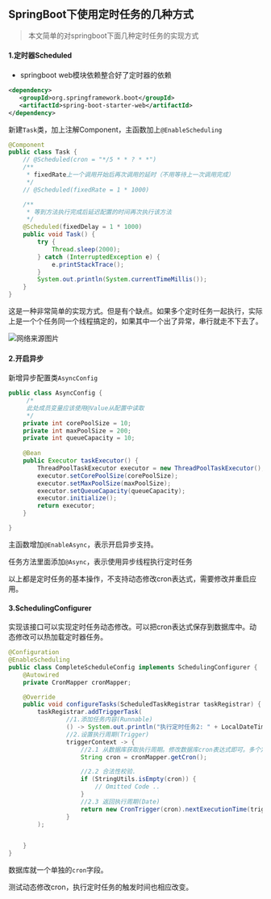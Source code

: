 ## SpringBoot下使用定时任务的几种方式

> 本文简单的对springboot下面几种定时任务的实现方式

#### 1.定时器Scheduled

- springboot web模块依赖整合好了定时器的依赖

```xml
<dependency>
   <groupId>org.springframework.boot</groupId>
   <artifactId>spring-boot-starter-web</artifactId>
</dependency>
```

新建`Task`类，加上注解Component，主函数加上`@EnableScheduling`

```java
@Component
public class Task {
    // @Scheduled(cron = "*/5 * * ? * *")
    /**
     * fixedRate上一个调用开始后再次调用的延时（不用等待上一次调用完成）
     */
    // @Scheduled(fixedRate = 1 * 1000)

    /**
     * 等到方法执行完成后延迟配置的时间再次执行该方法
     */
    @Scheduled(fixedDelay = 1 * 1000)
    public void Task() {
        try {
            Thread.sleep(2000);
        } catch (InterruptedException e) {
            e.printStackTrace();
        }
        System.out.println(System.currentTimeMillis());
    }
}

```

这是一种非常简单的实现方式。但是有个缺点。如果多个定时任务一起执行，实际上是一个个任务同一个线程搞定的，如果其中一个出了异常，串行就走不下去了。

![网络来源图片](https://i.loli.net/2019/06/15/5d0488d11bd3543327.jpg)



#### 2.开启异步

新增异步配置类`AsyncConfig`

```java
public class AsyncConfig {
     /*
   	 此处成员变量应该使用@Value从配置中读取
     */
    private int corePoolSize = 10;
    private int maxPoolSize = 200;
    private int queueCapacity = 10;
    
    @Bean
    public Executor taskExecutor() {
        ThreadPoolTaskExecutor executor = new ThreadPoolTaskExecutor();
        executor.setCorePoolSize(corePoolSize);
        executor.setMaxPoolSize(maxPoolSize);
        executor.setQueueCapacity(queueCapacity);
        executor.initialize();
        return executor;
    }

}
```

主函数增加`@EnableAsync`，表示开启异步支持。

任务方法里面添加`@Async`，表示使用异步线程执行定时任务

以上都是定时任务的基本操作，不支持动态修改cron表达式，需要修改并重启应用。



#### 3.SchedulingConfigurer

实现该接口可以实现定时任务动态修改。可以把cron表达式保存到数据库中。动态修改可以热加载定时器任务。

```java
@Configuration
@EnableScheduling
public class CompleteScheduleConfig implements SchedulingConfigurer {
    @Autowired
    private CronMapper cronMapper;

    @Override
    public void configureTasks(ScheduledTaskRegistrar taskRegistrar) {
        taskRegistrar.addTriggerTask(
                //1.添加任务内容(Runnable)
                () -> System.out.println("执行定时任务2: " + LocalDateTime.now().toLocalTime()),
                //2.设置执行周期(Trigger)
                triggerContext -> {
                    //2.1 从数据库获取执行周期。修改数据库cron表达式即可。多个定时任务可以添加id字段区分重复一下代码即可。
                    String cron = cronMapper.getCron();

                    //2.2 合法性校验.
                    if (StringUtils.isEmpty(cron)) {
                        // Omitted Code ..
                    }
                    //2.3 返回执行周期(Date)
                    return new CronTrigger(cron).nextExecutionTime(triggerContext);
                }
        );


    }
}
```

数据库就一个单独的`cron`字段。

测试动态修改cron，执行定时任务的触发时间也相应改变。